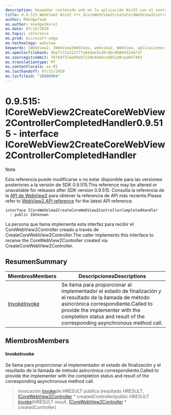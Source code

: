 ```yaml
---
description: Hospedar contenido web en la aplicación Win32 con el control Microsoft Edge WebView2
title: 0.9.515-WebView2 Win32 C++ ICoreWebView2CreateCoreWebView2ControllerCompletedHandler
author: MSEdgeTeam
ms.author: msedgedevrel
ms.date: 07/14/2020
ms.topic: reference
ms.prod: microsoft-edge
ms.technology: webview
keywords: IWebView2, IWebView2WebView, webview2, WebView, aplicaciones Win32, Win32, Edge, ICoreWebView2, ICoreWebView2Controller, control de explorador, HTML Edge
ms.openlocfilehash: 9baf172a112f7fa84dae3a38cdbc0b0e0324473f
ms.sourcegitcommit: f6764f57aed9ab7229e4eb6cc8851d0cea667403
ms.translationtype: MT
ms.contentlocale: es-ES
ms.lasthandoff: 07/15/2020
ms.locfileid: "10880804"
---
```

# <span data-ttu-id="59c81-104">0.9.515: ICoreWebView2CreateCoreWebView2ControllerCompletedHandler</span><span class="sxs-lookup"><span data-stu-id="59c81-104">0.9.515 - interface ICoreWebView2CreateCoreWebView2ControllerCompletedHandler</span></span> 

> [!NOTE]
> <span data-ttu-id="59c81-105">Esta referencia puede modificarse o no estar disponible para las versiones posteriores a la versión de SDK 0.9.515.</span><span class="sxs-lookup"><span data-stu-id="59c81-105">This reference may be altered or unavailable for releases after SDK version 0.9.515.</span></span> <span data-ttu-id="59c81-106">Consulta la referencia de la [API de WebView2](../../../webview2-api-reference.md) para obtener la referencia de API más reciente.</span><span class="sxs-lookup"><span data-stu-id="59c81-106">Please refer to [WebView2 API reference](../../../webview2-api-reference.md) for the latest API reference.</span></span>

```
interface ICoreWebView2CreateCoreWebView2ControllerCompletedHandler
  : public IUnknown
```

<span data-ttu-id="59c81-107">La persona que llama implementa esta interfaz para recibir el CoreWebView2Controller creado a través de CreateCoreWebView2Controller.</span><span class="sxs-lookup"><span data-stu-id="59c81-107">The caller implements this interface to receive the CoreWebView2Controller created via CreateCoreWebView2Controller.</span></span>

## <span data-ttu-id="59c81-108">Resumen</span><span class="sxs-lookup"><span data-stu-id="59c81-108">Summary</span></span>

 <span data-ttu-id="59c81-109">Miembros</span><span class="sxs-lookup"><span data-stu-id="59c81-109">Members</span></span>                        | <span data-ttu-id="59c81-110">Descripciones</span><span class="sxs-lookup"><span data-stu-id="59c81-110">Descriptions</span></span>
--------------------------------|---------------------------------------------
[<span data-ttu-id="59c81-111">Invoke</span><span class="sxs-lookup"><span data-stu-id="59c81-111">Invoke</span></span>](#invoke) | <span data-ttu-id="59c81-112">Se llama para proporcionar al implementador el estado de finalización y el resultado de la llamada de método asincrónica correspondiente.</span><span class="sxs-lookup"><span data-stu-id="59c81-112">Called to provide the implementer with the completion status and result of the corresponding asynchronous method call.</span></span>

## <span data-ttu-id="59c81-113">Miembros</span><span class="sxs-lookup"><span data-stu-id="59c81-113">Members</span></span>

#### <span data-ttu-id="59c81-114">Invoke</span><span class="sxs-lookup"><span data-stu-id="59c81-114">Invoke</span></span> 

<span data-ttu-id="59c81-115">Se llama para proporcionar al implementador el estado de finalización y el resultado de la llamada de método asincrónica correspondiente.</span><span class="sxs-lookup"><span data-stu-id="59c81-115">Called to provide the implementer with the completion status and result of the corresponding asynchronous method call.</span></span>

> <span data-ttu-id="59c81-116">invocación [Invoke](#invoke)de HRESULT pública (resultado HRESULT, [ICoreWebView2Controller](icorewebview2controller.md) \* createdController)</span><span class="sxs-lookup"><span data-stu-id="59c81-116">public HRESULT [Invoke](#invoke)(HRESULT result, [ICoreWebView2Controller](icorewebview2controller.md) \* createdController)</span></span>

